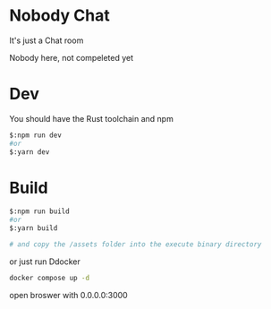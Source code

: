 # Nobody Chat

It's just a Chat room

Nobody here, not compeleted yet

# Dev

You should have the Rust toolchain and npm

```bash
$:npm run dev
#or
$:yarn dev
```

# Build

```bash
$:npm run build
#or
$:yarn build

# and copy the /assets folder into the execute binary directory
```

or just run Ddocker

```bash
docker compose up -d
```

open broswer with 0.0.0.0:3000

